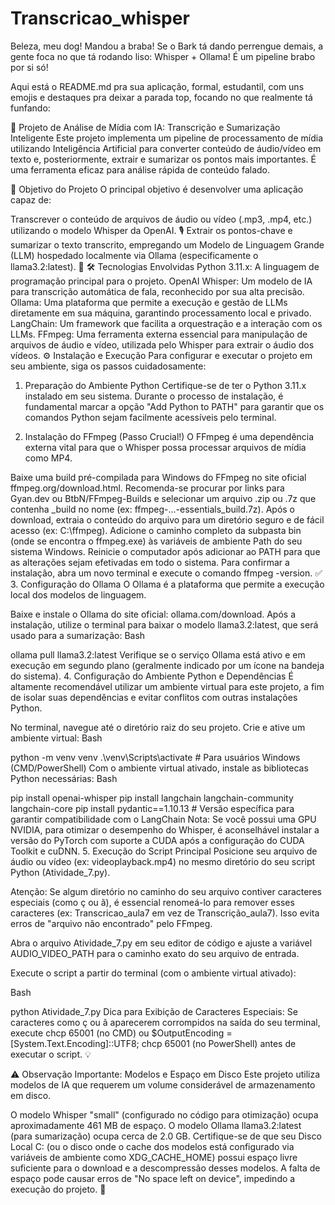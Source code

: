 # Transcricao_whisper

Beleza, meu dog! Mandou a braba! Se o Bark tá dando perrengue demais, a gente foca no que tá rodando liso: Whisper + Ollama! É um pipeline brabo por si só!

Aqui está o README.md pra sua aplicação, formal, estudantil, com uns emojis e destaques pra deixar a parada top, focando no que realmente tá funfando:

🚀 Projeto de Análise de Mídia com IA: Transcrição e Sumarização Inteligente
Este projeto implementa um pipeline de processamento de mídia utilizando Inteligência Artificial para converter conteúdo de áudio/vídeo em texto e, posteriormente, extrair e sumarizar os pontos mais importantes. É uma ferramenta eficaz para análise rápida de conteúdo falado.

🎯 Objetivo do Projeto
O principal objetivo é desenvolver uma aplicação capaz de:

Transcrever o conteúdo de arquivos de áudio ou vídeo (.mp3, .mp4, etc.) utilizando o modelo Whisper da OpenAI. 🎙️
Extrair os pontos-chave e sumarizar o texto transcrito, empregando um Modelo de Linguagem Grande (LLM) hospedado localmente via Ollama (especificamente o llama3.2:latest). 🧠
🛠️ Tecnologias Envolvidas
Python 3.11.x: A linguagem de programação principal para o projeto.
OpenAI Whisper: Um modelo de IA para transcrição automática de fala, reconhecido por sua alta precisão.
Ollama: Uma plataforma que permite a execução e gestão de LLMs diretamente em sua máquina, garantindo processamento local e privado.
LangChain: Um framework que facilita a orquestração e a interação com os LLMs.
FFmpeg: Uma ferramenta externa essencial para manipulação de arquivos de áudio e vídeo, utilizada pelo Whisper para extrair o áudio dos vídeos.
⚙️ Instalação e Execução
Para configurar e executar o projeto em seu ambiente, siga os passos cuidadosamente:

1. Preparação do Ambiente Python
Certifique-se de ter o Python 3.11.x instalado em seu sistema. Durante o processo de instalação, é fundamental marcar a opção "Add Python to PATH" para garantir que os comandos Python sejam facilmente acessíveis pelo terminal.

2. Instalação do FFmpeg (Passo Crucial!)
O FFmpeg é uma dependência externa vital para que o Whisper possa processar arquivos de mídia como MP4.

Baixe uma build pré-compilada para Windows do FFmpeg no site oficial ffmpeg.org/download.html. Recomenda-se procurar por links para Gyan.dev ou BtbN/FFmpeg-Builds e selecionar um arquivo .zip ou .7z que contenha _build no nome (ex: ffmpeg-...-essentials_build.7z).
Após o download, extraia o conteúdo do arquivo para um diretório seguro e de fácil acesso (ex: C:\ffmpeg\).
Adicione o caminho completo da subpasta bin (onde se encontra o ffmpeg.exe) às variáveis de ambiente Path do seu sistema Windows.
Reinicie o computador após adicionar ao PATH para que as alterações sejam efetivadas em todo o sistema.
Para confirmar a instalação, abra um novo terminal e execute o comando ffmpeg -version. ✅
3. Configuração do Ollama
O Ollama é a plataforma que permite a execução local dos modelos de linguagem.

Baixe e instale o Ollama do site oficial: ollama.com/download.
Após a instalação, utilize o terminal para baixar o modelo llama3.2:latest, que será usado para a sumarização:
Bash

ollama pull llama3.2:latest
Verifique se o serviço Ollama está ativo e em execução em segundo plano (geralmente indicado por um ícone na bandeja do sistema).
4. Configuração do Ambiente Python e Dependências
É altamente recomendável utilizar um ambiente virtual para este projeto, a fim de isolar suas dependências e evitar conflitos com outras instalações Python.

No terminal, navegue até o diretório raiz do seu projeto.
Crie e ative um ambiente virtual:
Bash

python -m venv venv
.\venv\Scripts\activate  # Para usuários Windows (CMD/PowerShell)
Com o ambiente virtual ativado, instale as bibliotecas Python necessárias:
Bash

pip install openai-whisper
pip install langchain langchain-community langchain-core
pip install pydantic==1.10.13 # Versão específica para garantir compatibilidade com o LangChain
Nota: Se você possui uma GPU NVIDIA, para otimizar o desempenho do Whisper, é aconselhável instalar a versão do PyTorch com suporte a CUDA após a configuração do CUDA Toolkit e cuDNN.
5. Execução do Script Principal
Posicione seu arquivo de áudio ou vídeo (ex: videoplayback.mp4) no mesmo diretório do seu script Python (Atividade_7.py).

Atenção: Se algum diretório no caminho do seu arquivo contiver caracteres especiais (como ç ou ã), é essencial renomeá-lo para remover esses caracteres (ex: Transcricao_aula7 em vez de Transcrição_aula7). Isso evita erros de "arquivo não encontrado" pelo FFmpeg.

Abra o arquivo Atividade_7.py em seu editor de código e ajuste a variável AUDIO_VIDEO_PATH para o caminho exato do seu arquivo de entrada.

Execute o script a partir do terminal (com o ambiente virtual ativado):

Bash

python Atividade_7.py
Dica para Exibição de Caracteres Especiais: Se caracteres como ç ou ã aparecerem corrompidos na saída do seu terminal, execute chcp 65001 (no CMD) ou $OutputEncoding = [System.Text.Encoding]::UTF8; chcp 65001 (no PowerShell) antes de executar o script. 💡

⚠️ Observação Importante: Modelos e Espaço em Disco
Este projeto utiliza modelos de IA que requerem um volume considerável de armazenamento em disco.

O modelo Whisper "small" (configurado no código para otimização) ocupa aproximadamente 461 MB de espaço.
O modelo Ollama llama3.2:latest (para sumarização) ocupa cerca de 2.0 GB.
Certifique-se de que seu Disco Local C: (ou o disco onde o cache dos modelos está configurado via variáveis de ambiente como XDG_CACHE_HOME) possui espaço livre suficiente para o download e a descompressão desses modelos. A falta de espaço pode causar erros de "No space left on device", impedindo a execução do projeto. 💾

